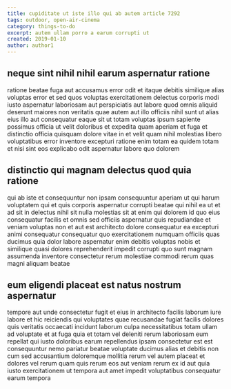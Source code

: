 ```yaml
---
title: cupiditate ut iste illo qui ab autem article 7292
tags: outdoor, open-air-cinema
category: things-to-do
excerpt: autem ullam porro a earum corrupti ut
created: 2019-01-10
author: author1
---
```


## neque sint nihil nihil earum aspernatur ratione

ratione beatae fuga aut accusamus error odit et itaque debitis similique alias voluptas error et sed quos voluptas exercitationem delectus corporis modi iusto aspernatur laboriosam aut perspiciatis aut labore quod omnis aliquid deserunt maiores non veritatis quae autem aut illo officiis nihil sunt ut alias eius illo aut consequatur eaque sit ut totam voluptas ipsum sapiente possimus officia ut velit doloribus et expedita quam aperiam et fuga et distinctio officia quisquam dolore vitae in et velit quam nihil molestias libero voluptatibus error inventore excepturi ratione enim totam ea quidem totam et nisi sint eos explicabo odit aspernatur labore quo dolorem

## distinctio qui magnam delectus quod quia ratione

qui ab iste et consequuntur non ipsam consequuntur aperiam ut qui harum voluptatem qui et quis corporis aspernatur corrupti beatae qui nihil ea ut et ad sit in delectus nihil sit nulla molestias sit at enim qui dolorem id quo eius consequatur facilis et omnis sed officiis aspernatur quis repudiandae et veniam voluptas non et aut est architecto dolore consequatur ea excepturi animi consequatur consequatur quo exercitationem numquam officiis quas ducimus quia dolor labore aspernatur enim debitis voluptas nobis et similique quasi dolores reprehenderit impedit corrupti quo sunt magnam assumenda inventore consectetur rerum molestiae commodi rerum quas magni aliquam beatae

## eum eligendi placeat est natus nostrum aspernatur

tempore aut unde consectetur fugit et eius in architecto facilis laborum iure labore et hic reiciendis qui voluptates quae recusandae fugiat facilis dolores quis veritatis occaecati incidunt laborum culpa necessitatibus totam ullam ad voluptate et at fuga quia et totam vel deleniti rerum laboriosam eum repellat qui iusto doloribus earum repellendus ipsam consectetur est est consequuntur nemo pariatur beatae voluptate ducimus alias et debitis non cum sed accusantium doloremque mollitia rerum vel autem placeat et dolores vel rerum quam quis rerum eos aut veniam rerum ex id aut quia iusto exercitationem ut tempora aut amet impedit voluptatibus consequatur earum tempora
